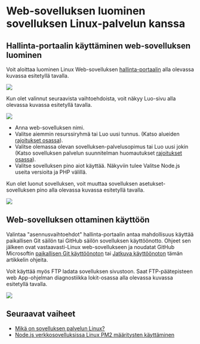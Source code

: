 <properties 
    pageTitle="Luomisesta verkkosovellukseen Linux palvelussa sovellus | Microsoft Azure" 
    description="Web app luominen työnkulun App palvelun Linux." 
    keywords="sovelluksen Azure-palvelu, online, linux oss"
    services="app-service" 
    documentationCenter="" 
    authors="naziml" 
    manager="wpickett" 
    editor=""/>

<tags 
    ms.service="app-service" 
    ms.workload="na" 
    ms.tgt_pltfrm="na" 
    ms.devlang="na" 
    ms.topic="article" 
    ms.date="10/10/2016" 
    ms.author="naziml"/>

# <a name="create-a-web-app-with-app-service-on-linux"></a>Web-sovelluksen luominen sovelluksen Linux-palvelun kanssa

## <a name="using-the-management-portal-to-create-your-web-app"></a>Hallinta-portaalin käyttäminen web-sovelluksen luominen
Voit aloittaa luominen Linux Web-sovelluksen [hallinta-portaalin](https://portal.azure.com) alla olevassa kuvassa esitetyllä tavalla.

![][1]

Kun olet valinnut seuraavista vaihtoehdoista, voit näkyy Luo-sivu alla olevassa kuvassa esitetyllä tavalla. 

![][2]

-   Anna web-sovelluksen nimi.
-   Valitse aiemmin resurssiryhmä tai Luo uusi tunnus. (Katso alueiden [rajoitukset osassa](./app-service-linux-intro.md)).
-   Valitse olemassa olevan sovelluksen-palvelusopimus tai Luo uusi jokin (Katso sovelluksen palvelun suunnitelman huomautukset [rajoitukset osassa](./app-service-linux-intro.md)). 
-   Valitse sovelluksen pino aiot käyttää. Näkyviin tulee Valitse Node.js useita versioita ja PHP välillä. 

Kun olet luonut sovelluksen, voit muuttaa sovelluksen asetukset-sovelluksen pino alla olevassa kuvassa esitetyllä tavalla.

![][3]

## <a name="deploying-your-web-app"></a>Web-sovelluksen ottaminen käyttöön

Valintaa "asennusvaihtoehdot" hallinta-portaalin antaa mahdollisuus käyttää paikallisen Git säilön tai GitHub säilön sovelluksen käyttöönotto. Ohjeet sen jälkeen ovat vastaavasti-Linux web-sovellukseen ja noudatat GitHub Microsoftin [paikallisen Git käyttöönoton](./app-service-deploy-local-git.md) tai [Jatkuva käyttöönoton](./app-service-continuous-deployment.md) tämän artikkelin ohjeita.

Voit käyttää myös FTP ladata sovelluksen sivustoon. Saat FTP-päätepisteen web App-ohjelman diagnostiikka lokit-osassa alla olevassa kuvassa esitetyllä tavalla.

![][4]


## <a name="next-steps"></a>Seuraavat vaiheet ##

* [Mikä on sovelluksen palvelun Linux?](./app-service-linux-intro.md)
* [Node.js verkkosovelluksissa Linux PM2 määritysten käyttäminen](./app-service-linux-using-nodejs-pm2.md)

<!--Image references-->
[1]: ./media/app-service-linux-how-to-create-a-web-app/top-level-create.png
[2]: ./media/app-service-linux-how-to-create-a-web-app/create-blade.png
[3]: ./media/app-service-linux-how-to-create-a-web-app/application-settings-change-stack.png
[4]: ./media/app-service-linux-how-to-create-a-web-app/diagnostic-logs-ftp.png
